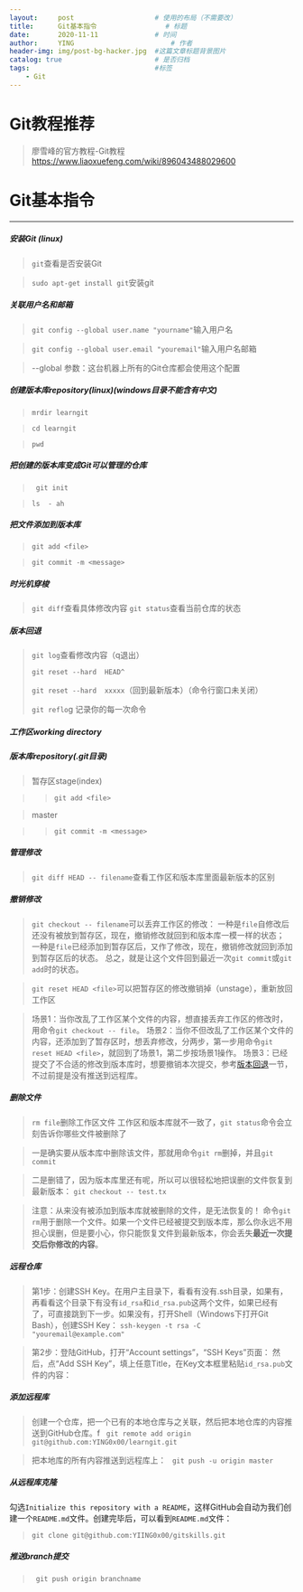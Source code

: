```yaml
---
layout:     post   				    # 使用的布局（不需要改）
title:      Git基本指令 				# 标题 
date:       2020-11-11 				# 时间
author:     YING 						# 作者
header-img: img/post-bg-hacker.jpg 	#这篇文章标题背景图片
catalog: true 						# 是否归档
tags:								#标签
    - Git
---
```


# Git教程推荐
> 廖雪峰的官方教程-Git教程
> <https://www.liaoxuefeng.com/wiki/896043488029600>



# Git基本指令
---
##### 安装Git  (linux)

> `git`查看是否安装Git

> `sudo apt-get install git`安装git

##### 关联用户名和邮箱

> `git config --global user.name "yourname"`输入用户名

> `git config --global user.email "youremail"`输入用户名邮箱

> --global 参数：这台机器上所有的Git仓库都会使用这个配置

##### 创建版本库repository(linux)(windows目录不能含有中文)

> `mrdir learngit`

> `cd learngit`

> `pwd`

##### 把创建的版本库变成Git可以管理的仓库

> ` git init`

> `ls  - ah`

##### 把文件添加到版本库

> `git add <file>`

> `git commit -m <message>`

##### 时光机穿梭

> `git diff`查看具体修改内容
> `git status`查看当前仓库的状态

##### 版本回退

> `git log`查看修改内容（q退出）
>
> `git reset --hard  HEAD^`
>
> `git reset --hard  xxxxx`（回到最新版本）（命令行窗口未关闭）
>
> `git reflo`g 记录你的每一次命令

##### 工作区working directory

##### 版本库repository(.git目录)

>暂存区stage(index)

>> `git add <file>`

> master

> > `git commit -m <message>`

##### 管理修改

> `git diff HEAD -- filename`查看工作区和版本库里面最新版本的区别

##### 撤销修改

> `git checkout -- filename`可以丢弃工作区的修改：
> 一种是`file`自修改后还没有被放到暂存区，现在，撤销修改就回到和版本库一模一样的状态；
> 一种是`file`已经添加到暂存区后，又作了修改，现在，撤销修改就回到添加到暂存区后的状态。
> 总之，就是让这个文件回到最近一次`git commit`或`git add`时的状态。

> `git reset HEAD <file>`可以把暂存区的修改撤销掉（unstage），重新放回工作区

>场景1：当你改乱了工作区某个文件的内容，想直接丢弃工作区的修改时，用命令`git checkout -- file`。
>场景2：当你不但改乱了工作区某个文件的内容，还添加到了暂存区时，想丢弃修改，分两步，第一步用命令`git reset HEAD <file>`，就回到了场景1，第二步按场景1操作。
>场景3：已经提交了不合适的修改到版本库时，想要撤销本次提交，参考[版本回退](https://www.liaoxuefeng.com/wiki/896043488029600/897013573512192)一节，不过前提是没有推送到远程库。



##### 删除文件

> `rm file`删除工作区文件
> 工作区和版本库就不一致了，`git status`命令会立刻告诉你哪些文件被删除了

> 一是确实要从版本库中删除该文件，那就用命令`git rm`删掉，并且`git commit`

> 二是删错了，因为版本库里还有呢，所以可以很轻松地把误删的文件恢复到最新版本：
> `git checkout -- test.tx`

> 注意：从来没有被添加到版本库就被删除的文件，是无法恢复的！
> 命令`git rm`用于删除一个文件。如果一个文件已经被提交到版本库，那么你永远不用担心误删，但是要小心，你只能恢复文件到最新版本，你会丢失**最近一次提交后你修改的内容**。

##### 远程仓库

> 第1步：创建SSH Key。在用户主目录下，看看有没有.ssh目录，如果有，再看看这个目录下有没有`id_rsa`和`id_rsa.pub`这两个文件，如果已经有了，可直接跳到下一步。如果没有，打开Shell（Windows下打开Git Bash），创建SSH Key：
> `ssh-keygen -t rsa -C "youremail@example.com"`


> 第2步：登陆GitHub，打开“Account settings”，“SSH Keys”页面：
> 然后，点“Add SSH Key”，填上任意Title，在Key文本框里粘贴`id_rsa.pub`文件的内容：

##### 添加远程库

> 创建一个仓库，把一个已有的本地仓库与之关联，然后把本地仓库的内容推送到GitHub仓库。f
> ` git remote add origin git@github.com:YING0x00/learngit.git`

> 把本地库的所有内容推送到远程库上：
> ` git push -u origin master`

##### 从远程库克隆

​		勾选`Initialize this repository with a README`，这样GitHub会自动为我们创建一个`README.md`文件。创建完毕后，可以看到`README.md`文件：

> `git clone git@github.com:YIING0x00/gitskills.git`

##### 推送branch提交

> ` git push origin branchname`